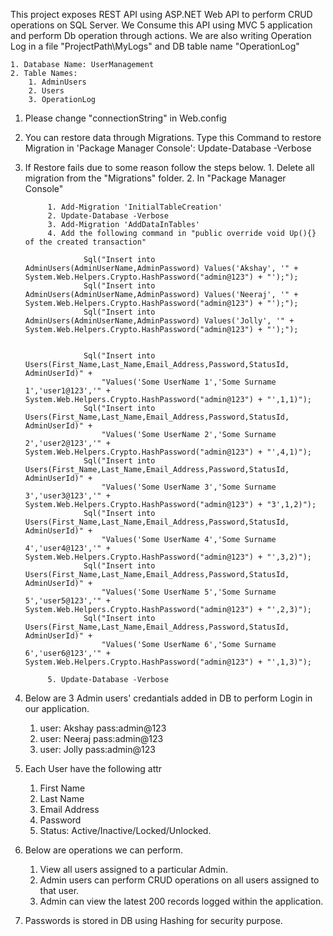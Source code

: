 This project exposes REST API using ASP.NET Web API to perform CRUD operations on SQL Server.
We Consume this API using MVC 5 application and perform Db operation through actions.
We are also writing Operation Log in a file "ProjectPath\MyLogs" and DB table name "OperationLog" 

	1. Database Name: UserManagement
	2. Table Names:	 
		1. AdminUsers 
		2. Users
		3. OperationLog
			

1. Please change "connectionString" in Web.config

2. You can restore data through Migrations.
	Type this Command to restore Migration in 'Package Manager Console': Update-Database -Verbose

3. If Restore fails due to some reason follow the steps below.
		1. Delete all migration from the "Migrations" folder.
		2. In "Package Manager Console"
		
			1. Add-Migration 'InitialTableCreation'
			2. Update-Database -Verbose
			3. Add-Migration 'AddDataInTables'
			4. Add the following command in "public override void Up(){} of the created transaction"
			
					Sql("Insert into AdminUsers(AdminUserName,AdminPassword) Values('Akshay', '" + System.Web.Helpers.Crypto.HashPassword("admin@123") + "');");
					Sql("Insert into AdminUsers(AdminUserName,AdminPassword) Values('Neeraj', '" + System.Web.Helpers.Crypto.HashPassword("admin@123") + "');");
					Sql("Insert into AdminUsers(AdminUserName,AdminPassword) Values('Jolly', '" + System.Web.Helpers.Crypto.HashPassword("admin@123") + "');");


					Sql("Insert into Users(First_Name,Last_Name,Email_Address,Password,StatusId, AdminUserId)" +
						"Values('Some UserName 1','Some Surname 1','user1@123','" + System.Web.Helpers.Crypto.HashPassword("admin@123") + "',1,1)");
					Sql("Insert into Users(First_Name,Last_Name,Email_Address,Password,StatusId, AdminUserId)" +
						"Values('Some UserName 2','Some Surname 2','user2@123','" + System.Web.Helpers.Crypto.HashPassword("admin@123") + "',4,1)");
					Sql("Insert into Users(First_Name,Last_Name,Email_Address,Password,StatusId, AdminUserId)" +
						"Values('Some UserName 3','Some Surname 3','user3@123','" + System.Web.Helpers.Crypto.HashPassword("admin@123") + "3',1,2)");
					Sql("Insert into Users(First_Name,Last_Name,Email_Address,Password,StatusId, AdminUserId)" +
						"Values('Some UserName 4','Some Surname 4','user4@123','" + System.Web.Helpers.Crypto.HashPassword("admin@123") + "',3,2)");
					Sql("Insert into Users(First_Name,Last_Name,Email_Address,Password,StatusId, AdminUserId)" +
						"Values('Some UserName 5','Some Surname 5','user5@123','" + System.Web.Helpers.Crypto.HashPassword("admin@123") + "',2,3)");
					Sql("Insert into Users(First_Name,Last_Name,Email_Address,Password,StatusId, AdminUserId)" +
						"Values('Some UserName 6','Some Surname 6','user6@123','" + System.Web.Helpers.Crypto.HashPassword("admin@123") + "',1,3)");
						
			5. Update-Database -Verbose
			
4. Below are 3 Admin users' credantials added in DB to perform Login in our application.
	1. user: Akshay	pass:admin@123
	2. user: Neeraj	pass:admin@123
	3. user: Jolly	pass:admin@123	

5. Each User have the following attr
	1. First Name
	2. Last Name
	3. Email Address
	4. Password
	5. Status: Active/Inactive/Locked/Unlocked.

6. Below are operations we can perform.
	1. View all users assigned to a particular Admin.
	2. Admin users can perform CRUD operations on all users assigned to that user.
	3. Admin can view the latest 200 records logged within the application.
	
7. Passwords is stored in DB using Hashing for security purpose.
